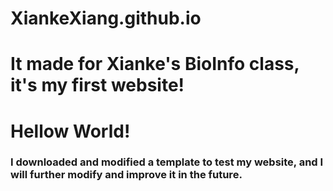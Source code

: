 # XiankeXiang.github.io
# It made for Xianke's BioInfo class, it's my first website!
# Hellow World!

### I downloaded and modified a template to test my website, and I will further modify and improve it in the future.
